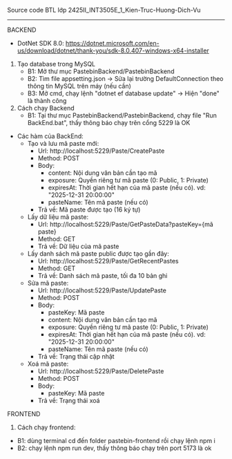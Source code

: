 Source code BTL lớp 2425II_INT3505E_1_Kien-Truc-Huong-Dich-Vu

----------------------------------------------------------------------------------
BACKEND

- DotNet SDK 8.0: https://dotnet.microsoft.com/en-us/download/dotnet/thank-you/sdk-8.0.407-windows-x64-installer

1. Tạo database trong MySQL
   - B1: Mở thư mục PastebinBackend/PastebinBackend
   - B2: Tìm file appsetting.json -> Sửa lại trường DefaultConnection theo thông tin MySQL trên máy (nếu cần)
   - B3: Mở cmd, chạy lệnh "dotnet ef database update" -> Hiện "done" là thành công
2. Cách chạy Backend
   - B1: Tại thư mục PastebinBackend/PastebinBackend, chạy file "Run BackEnd.bat", thấy thông báo chạy trên cổng 5229 là OK

- Các hàm của BackEnd:
   - Tạo và lưu mã paste mới:
      - Url: http://localhost:5229/Paste/CreatePaste
      - Method: POST
      - Body:
         - content: Nội dung văn bản cần tạo mã
         - exposure: Quyền riêng tư mã paste (0: Public, 1: Private)
         - expiresAt: Thời gian hết hạn của mã paste (nếu có). vd: "2025-12-31 20:00:00"
         - pasteName: Tên mã paste (nếu có)
      - Trả về: Mã paste được tạo (16 ký tự)
   - Lấy dữ liệu mã paste:
      - Url: http://localhost:5229/Paste/GetPasteData?pasteKey={mã paste}
      - Method: GET
      - Trả về: Dữ liệu của mã paste
   - Lấy danh sách mã paste public được tạo gần đây:
      - Url: http://localhost:5229/Paste/GetRecentPastes
      - Method: GET
      - Trả về: Danh sách mã paste, tối đa 10 bản ghi
   - Sửa mã paste:
      - Url: http://localhost:5229/Paste/UpdatePaste
      - Method: POST
      - Body:
         - pasteKey: Mã paste
         - content: Nội dung văn bản cần tạo mã
         - exposure: Quyền riêng tư mã paste (0: Public, 1: Private)
         - expiresAt: Thời gian hết hạn của mã paste (nếu có). vd: "2025-12-31 20:00:00"
         - pasteName: Tên mã paste (nếu có)
      - Trả về: Trạng thái cập nhật
   - Xoá mã paste:
      - Url: http://localhost:5229/Paste/DeletePaste
      - Method: POST
      - Body:
         - pasteKey: Mã paste
      - Trả về: Trạng thái xoá


FRONTEND
1. Cách chạy frontend:
 - B1: dùng terminal cd đến folder pastebin-frontend rồi chạy lệnh npm i
 - B2: chạy lệnh npm run dev, thấy thông báo chạy trên port 5173 là ok
